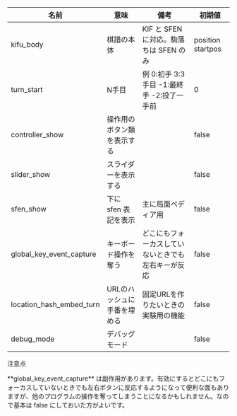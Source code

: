 | 名前                       | 意味                        | 備考                                                 | 初期値            |
|----------------------------|-----------------------------|------------------------------------------------------|-------------------|
| kifu_body                  | 棋譜の本体                  | KIF と SFEN に対応。駒落ちは SFEN のみ               | position startpos |
| turn_start                 | N手目                       | 例 0:初手 3:3手目 -1:最終手 -2:投了一手前            | 0                 |
| controller_show            | 操作用のボタン類を表示する  |                                                      | false             |
| slider_show                | スライダーを表示する        |                                                      | false             |
| sfen_show                  | 下に sfen 表記を表示        | 主に局面ペディア用                                   | false             |
| global_key_event_capture  | キーボード操作を奪う        | どこにもフォーカスしていないときでも左右キーが反応   | false             |
| location_hash_embed_turn   | URLのハッシュに手番を埋める | 固定URLを作りたいときの実験用の機能                  | false             |
| debug_mode                 | デバッグモード              |                                                      | false             |

<article class="message is-warning">
  <div class="message-header">
    <p>注意点</p>
  </div>
  <div class="message-body">
    **global_key_event_capture** は副作用があります。有効にするとどこにもフォーカスしていないときでも左右ボタンに反応するようになって便利な面もありますが、他のプログラムの操作を奪ってしまうことになるかもしれません。なので基本は false にしておいた方がよいです。
  </div>
</article>
